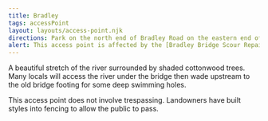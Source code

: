 ```yaml
---
title: Bradley
tags: accessPoint
layout: layouts/access-point.njk
directions: Park on the north end of Bradley Road on the eastern end of the Bradley bridge. There is a trash can and clear trail along the right side of the bridge as you face west. Pass through an opening built into a fence and under the pylons of the bridge.
alert: This access point is affected by the [Bradley Bridge Scour Repair project](/overview/bradley-bridge-repair/). There is no access at Bradley Bridge through the summer of 2023.
---
```


A beautiful stretch of the river surrounded by shaded cottonwood trees. Many locals will access the river under the bridge then wade upstream to the old bridge footing for some deep swimming holes.

This access point does not involve trespassing. Landowners have built styles into fencing to allow the public to pass.
